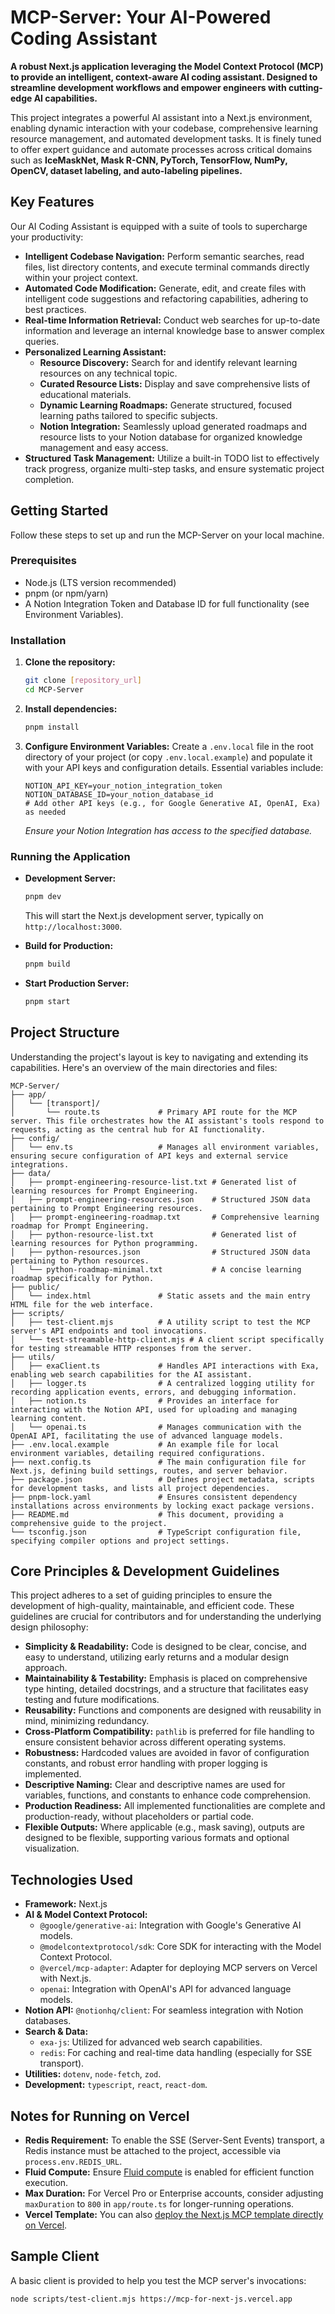 # MCP-Server: Your AI-Powered Coding Assistant

**A robust Next.js application leveraging the Model Context Protocol (MCP) to provide an intelligent, context-aware AI coding assistant. Designed to streamline development workflows and empower engineers with cutting-edge AI capabilities.**

This project integrates a powerful AI assistant into a Next.js environment, enabling dynamic interaction with your codebase, comprehensive learning resource management, and automated development tasks. It is finely tuned to offer expert guidance and automate processes across critical domains such as **IceMaskNet, Mask R-CNN, PyTorch, TensorFlow, NumPy, OpenCV, dataset labeling, and auto-labeling pipelines.**

## Key Features

Our AI Coding Assistant is equipped with a suite of tools to supercharge your productivity:

*   **Intelligent Codebase Navigation:** Perform semantic searches, read files, list directory contents, and execute terminal commands directly within your project context.
*   **Automated Code Modification:** Generate, edit, and create files with intelligent code suggestions and refactoring capabilities, adhering to best practices.
*   **Real-time Information Retrieval:** Conduct web searches for up-to-date information and leverage an internal knowledge base to answer complex queries.
*   **Personalized Learning Assistant:**
    *   **Resource Discovery:** Search for and identify relevant learning resources on any technical topic.
    *   **Curated Resource Lists:** Display and save comprehensive lists of educational materials.
    *   **Dynamic Learning Roadmaps:** Generate structured, focused learning paths tailored to specific subjects.
    *   **Notion Integration:** Seamlessly upload generated roadmaps and resource lists to your Notion database for organized knowledge management and easy access.
*   **Structured Task Management:** Utilize a built-in TODO list to effectively track progress, organize multi-step tasks, and ensure systematic project completion.

## Getting Started

Follow these steps to set up and run the MCP-Server on your local machine.

### Prerequisites

*   Node.js (LTS version recommended)
*   pnpm (or npm/yarn)
*   A Notion Integration Token and Database ID for full functionality (see Environment Variables).

### Installation

1.  **Clone the repository:**
    ```bash
    git clone [repository_url]
    cd MCP-Server
    ```
2.  **Install dependencies:**
    ```bash
    pnpm install
    ```
3.  **Configure Environment Variables:**
    Create a `.env.local` file in the root directory of your project (or copy `.env.local.example`) and populate it with your API keys and configuration details. Essential variables include:
    ```
    NOTION_API_KEY=your_notion_integration_token
    NOTION_DATABASE_ID=your_notion_database_id
    # Add other API keys (e.g., for Google Generative AI, OpenAI, Exa) as needed
    ```
    *Ensure your Notion Integration has access to the specified database.*

### Running the Application

*   **Development Server:**
    ```bash
    pnpm dev
    ```
    This will start the Next.js development server, typically on `http://localhost:3000`.

*   **Build for Production:**
    ```bash
    pnpm build
    ```

*   **Start Production Server:**
    ```bash
    pnpm start
    ```

## Project Structure

Understanding the project's layout is key to navigating and extending its capabilities. Here's an overview of the main directories and files:

```
MCP-Server/
├── app/
│   └── [transport]/
│       └── route.ts             # Primary API route for the MCP server. This file orchestrates how the AI assistant's tools respond to requests, acting as the central hub for AI functionality.
├── config/
│   └── env.ts                   # Manages all environment variables, ensuring secure configuration of API keys and external service integrations.
├── data/
│   ├── prompt-engineering-resource-list.txt # Generated list of learning resources for Prompt Engineering.
│   ├── prompt-engineering-resources.json    # Structured JSON data pertaining to Prompt Engineering resources.
│   ├── prompt-engineering-roadmap.txt       # Comprehensive learning roadmap for Prompt Engineering.
│   ├── python-resource-list.txt             # Generated list of learning resources for Python programming.
│   ├── python-resources.json                # Structured JSON data pertaining to Python resources.
│   └── python-roadmap-minimal.txt           # A concise learning roadmap specifically for Python.
├── public/
│   └── index.html               # Static assets and the main entry HTML file for the web interface.
├── scripts/
│   ├── test-client.mjs          # A utility script to test the MCP server's API endpoints and tool invocations.
│   └── test-streamable-http-client.mjs # A client script specifically for testing streamable HTTP responses from the server.
├── utils/
│   ├── exaClient.ts             # Handles API interactions with Exa, enabling web search capabilities for the AI assistant.
│   ├── logger.ts                # A centralized logging utility for recording application events, errors, and debugging information.
│   ├── notion.ts                # Provides an interface for interacting with the Notion API, used for uploading and managing learning content.
│   └── openai.ts                # Manages communication with the OpenAI API, facilitating the use of advanced language models.
├── .env.local.example           # An example file for local environment variables, detailing required configurations.
├── next.config.ts               # The main configuration file for Next.js, defining build settings, routes, and server behavior.
├── package.json                 # Defines project metadata, scripts for development tasks, and lists all project dependencies.
├── pnpm-lock.yaml               # Ensures consistent dependency installations across environments by locking exact package versions.
├── README.md                    # This document, providing a comprehensive guide to the project.
└── tsconfig.json                # TypeScript configuration file, specifying compiler options and project settings.
```

## Core Principles & Development Guidelines

This project adheres to a set of guiding principles to ensure the development of high-quality, maintainable, and efficient code. These guidelines are crucial for contributors and for understanding the underlying design philosophy:

*   **Simplicity & Readability:** Code is designed to be clear, concise, and easy to understand, utilizing early returns and a modular design approach.
*   **Maintainability & Testability:** Emphasis is placed on comprehensive type hinting, detailed docstrings, and a structure that facilitates easy testing and future modifications.
*   **Reusability:** Functions and components are designed with reusability in mind, minimizing redundancy.
*   **Cross-Platform Compatibility:** `pathlib` is preferred for file handling to ensure consistent behavior across different operating systems.
*   **Robustness:** Hardcoded values are avoided in favor of configuration constants, and robust error handling with proper logging is implemented.
*   **Descriptive Naming:** Clear and descriptive names are used for variables, functions, and constants to enhance code comprehension.
*   **Production Readiness:** All implemented functionalities are complete and production-ready, without placeholders or partial code.
*   **Flexible Outputs:** Where applicable (e.g., mask saving), outputs are designed to be flexible, supporting various formats and optional visualization.

## Technologies Used

*   **Framework:** Next.js
*   **AI & Model Context Protocol:**
    *   `@google/generative-ai`: Integration with Google's Generative AI models.
    *   `@modelcontextprotocol/sdk`: Core SDK for interacting with the Model Context Protocol.
    *   `@vercel/mcp-adapter`: Adapter for deploying MCP servers on Vercel with Next.js.
    *   `openai`: Integration with OpenAI's API for advanced language models.
*   **Notion API:** `@notionhq/client`: For seamless integration with Notion databases.
*   **Search & Data:**
    *   `exa-js`: Utilized for advanced web search capabilities.
    *   `redis`: For caching and real-time data handling (especially for SSE transport).
*   **Utilities:** `dotenv`, `node-fetch`, `zod`.
*   **Development:** `typescript`, `react`, `react-dom`.

## Notes for Running on Vercel

*   **Redis Requirement:** To enable the SSE (Server-Sent Events) transport, a Redis instance must be attached to the project, accessible via `process.env.REDIS_URL`.
*   **Fluid Compute:** Ensure [Fluid compute](https://vercel.com/docs/functions/fluid-compute) is enabled for efficient function execution.
*   **Max Duration:** For Vercel Pro or Enterprise accounts, consider adjusting `maxDuration` to `800` in `app/route.ts` for longer-running operations.
*   **Vercel Template:** You can also [deploy the Next.js MCP template directly on Vercel](https://vercel.com/templates/next.js/model-context-protocol-mcp-with-next-js).

## Sample Client

A basic client is provided to help you test the MCP server's invocations:

```bash
node scripts/test-client.mjs https://mcp-for-next-js.vercel.app
```
